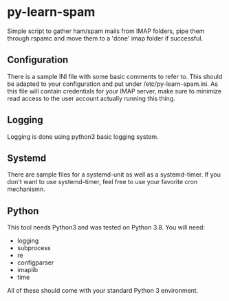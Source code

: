 # py-learn-spam

Simple script to gather ham/spam mails from IMAP folders, pipe them through
rspamc and move them to a 'done' imap folder if successful.

## Configuration

There is a sample INI file with some basic comments to refer to. This should
be adapted to your configuration and put under /etc/py-learn-spam.ini.
As this file will contain credentials for your IMAP server, make sure to
minimize read access to the user account actually running this thing.

## Logging

Logging is done using python3 basic logging system.

## Systemd

There are sample files for a systemd-unit as well as a systemd-timer. If you
don't want to use systemd-timer, feel free to use your favorite cron
mechanismn.

## Python

This tool needs Python3 and was tested on Python 3.8. You will need:

- logging
- subprocess
- re
- configparser
- imaplib
- time

All of these should come with your standard Python 3 environment.
